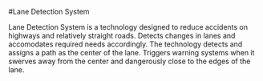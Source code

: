 #Lane Detection System

Lane Detection System is a technology designed to reduce accidents on highways and relatively straight roads. 
Detects changes in lanes and accomodates required needs accordingly.
The technology detects and assigns a path as the center of the lane.
Triggers warning systems when it swerves away from the center and dangerously close to the edges of the lane.

